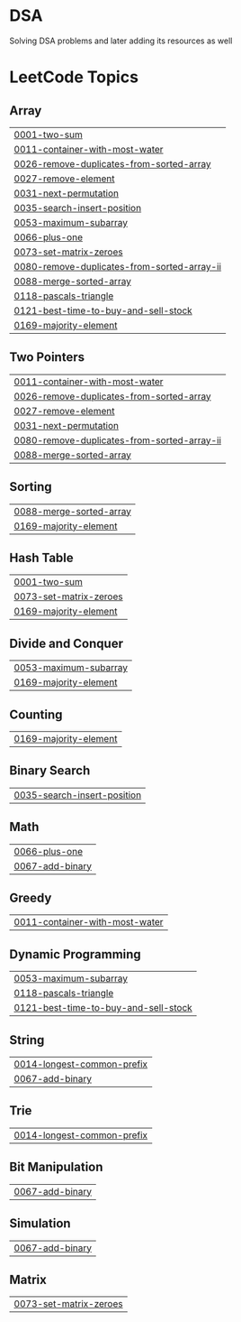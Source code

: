 # DSA
Solving DSA problems and later adding its resources as well

<!---LeetCode Topics Start-->
# LeetCode Topics
## Array
|  |
| ------- |
| [0001-two-sum](https://github.com/ysingh77/DSA/tree/master/0001-two-sum) |
| [0011-container-with-most-water](https://github.com/ysingh77/DSA/tree/master/0011-container-with-most-water) |
| [0026-remove-duplicates-from-sorted-array](https://github.com/ysingh77/DSA/tree/master/0026-remove-duplicates-from-sorted-array) |
| [0027-remove-element](https://github.com/ysingh77/DSA/tree/master/0027-remove-element) |
| [0031-next-permutation](https://github.com/ysingh77/DSA/tree/master/0031-next-permutation) |
| [0035-search-insert-position](https://github.com/ysingh77/DSA/tree/master/0035-search-insert-position) |
| [0053-maximum-subarray](https://github.com/ysingh77/DSA/tree/master/0053-maximum-subarray) |
| [0066-plus-one](https://github.com/ysingh77/DSA/tree/master/0066-plus-one) |
| [0073-set-matrix-zeroes](https://github.com/ysingh77/DSA/tree/master/0073-set-matrix-zeroes) |
| [0080-remove-duplicates-from-sorted-array-ii](https://github.com/ysingh77/DSA/tree/master/0080-remove-duplicates-from-sorted-array-ii) |
| [0088-merge-sorted-array](https://github.com/ysingh77/DSA/tree/master/0088-merge-sorted-array) |
| [0118-pascals-triangle](https://github.com/ysingh77/DSA/tree/master/0118-pascals-triangle) |
| [0121-best-time-to-buy-and-sell-stock](https://github.com/ysingh77/DSA/tree/master/0121-best-time-to-buy-and-sell-stock) |
| [0169-majority-element](https://github.com/ysingh77/DSA/tree/master/0169-majority-element) |
## Two Pointers
|  |
| ------- |
| [0011-container-with-most-water](https://github.com/ysingh77/DSA/tree/master/0011-container-with-most-water) |
| [0026-remove-duplicates-from-sorted-array](https://github.com/ysingh77/DSA/tree/master/0026-remove-duplicates-from-sorted-array) |
| [0027-remove-element](https://github.com/ysingh77/DSA/tree/master/0027-remove-element) |
| [0031-next-permutation](https://github.com/ysingh77/DSA/tree/master/0031-next-permutation) |
| [0080-remove-duplicates-from-sorted-array-ii](https://github.com/ysingh77/DSA/tree/master/0080-remove-duplicates-from-sorted-array-ii) |
| [0088-merge-sorted-array](https://github.com/ysingh77/DSA/tree/master/0088-merge-sorted-array) |
## Sorting
|  |
| ------- |
| [0088-merge-sorted-array](https://github.com/ysingh77/DSA/tree/master/0088-merge-sorted-array) |
| [0169-majority-element](https://github.com/ysingh77/DSA/tree/master/0169-majority-element) |
## Hash Table
|  |
| ------- |
| [0001-two-sum](https://github.com/ysingh77/DSA/tree/master/0001-two-sum) |
| [0073-set-matrix-zeroes](https://github.com/ysingh77/DSA/tree/master/0073-set-matrix-zeroes) |
| [0169-majority-element](https://github.com/ysingh77/DSA/tree/master/0169-majority-element) |
## Divide and Conquer
|  |
| ------- |
| [0053-maximum-subarray](https://github.com/ysingh77/DSA/tree/master/0053-maximum-subarray) |
| [0169-majority-element](https://github.com/ysingh77/DSA/tree/master/0169-majority-element) |
## Counting
|  |
| ------- |
| [0169-majority-element](https://github.com/ysingh77/DSA/tree/master/0169-majority-element) |
## Binary Search
|  |
| ------- |
| [0035-search-insert-position](https://github.com/ysingh77/DSA/tree/master/0035-search-insert-position) |
## Math
|  |
| ------- |
| [0066-plus-one](https://github.com/ysingh77/DSA/tree/master/0066-plus-one) |
| [0067-add-binary](https://github.com/ysingh77/DSA/tree/master/0067-add-binary) |
## Greedy
|  |
| ------- |
| [0011-container-with-most-water](https://github.com/ysingh77/DSA/tree/master/0011-container-with-most-water) |
## Dynamic Programming
|  |
| ------- |
| [0053-maximum-subarray](https://github.com/ysingh77/DSA/tree/master/0053-maximum-subarray) |
| [0118-pascals-triangle](https://github.com/ysingh77/DSA/tree/master/0118-pascals-triangle) |
| [0121-best-time-to-buy-and-sell-stock](https://github.com/ysingh77/DSA/tree/master/0121-best-time-to-buy-and-sell-stock) |
## String
|  |
| ------- |
| [0014-longest-common-prefix](https://github.com/ysingh77/DSA/tree/master/0014-longest-common-prefix) |
| [0067-add-binary](https://github.com/ysingh77/DSA/tree/master/0067-add-binary) |
## Trie
|  |
| ------- |
| [0014-longest-common-prefix](https://github.com/ysingh77/DSA/tree/master/0014-longest-common-prefix) |
## Bit Manipulation
|  |
| ------- |
| [0067-add-binary](https://github.com/ysingh77/DSA/tree/master/0067-add-binary) |
## Simulation
|  |
| ------- |
| [0067-add-binary](https://github.com/ysingh77/DSA/tree/master/0067-add-binary) |
## Matrix
|  |
| ------- |
| [0073-set-matrix-zeroes](https://github.com/ysingh77/DSA/tree/master/0073-set-matrix-zeroes) |
<!---LeetCode Topics End-->